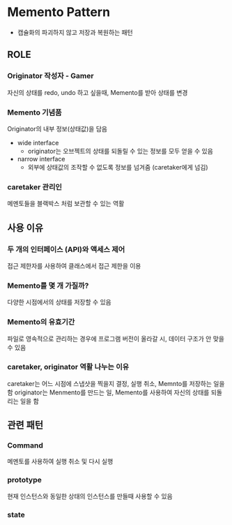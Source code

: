 # Memento Pattern

- 캡슐화의 파괴하지 않고 저장과 복원하는 패턴

## ROLE

### Originator 작성자 - Gamer

자신의 상태를 redo, undo 하고 싶을때, Memento를 받아 상태를 변경

### Memento 기념품

Originator의 내부 정보(상태값)을 담음

- wide interface
  - originator는 오브젝트의 상태를 되돌릴 수 있는 정보를 모두 얻을 수 있음
- narrow interface
  - 외부에 상태값의 조작할 수 없도록 정보를 넘겨줌 (caretaker에게 넘김)

### caretaker 관리인

메멘토들을 블랙박스 처럼 보관할 수 있는 역활

## 사용 이유

### 두 개의 인터페이스 (API)와 액세스 제어

접근 제한자를 사용하여 클래스에서 접근 제한을 이용

### Memento를 몇 개 가질까?

다양한 시점에서의 상태를 저장할 수 있음

### Memento의 유효기간

파일로 영속적으로 관리하는 경우에 프로그램 버전이 올라갈 시, 데이터 구조가 안 맞을 수 있음

### caretaker, originator 역활 나누는 이유

caretaker는 어느 시점에 스냅샷을 찍을지 결정, 실행 취소, Memnto를 저장하는 일을 함
originator는 Menmento를 만드는 일, Memento를 사용하여 자신의 상태를 되돌리는 일을 함

## 관련 패턴

### Command

메멘토를 사용하여 실행 취소 및 다시 실행

### prototype

현재 인스턴스와 동일한 상태의 인스턴스를 만들때 사용할 수 있음

### state
